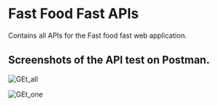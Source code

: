 # Fast Food Fast APIs

Contains all APIs for the Fast food fast web application.

## Screenshots of the API test on Postman.

![GEt_all](../pics/Get_all.png)

![GEt_one](../pics/get_one.png)